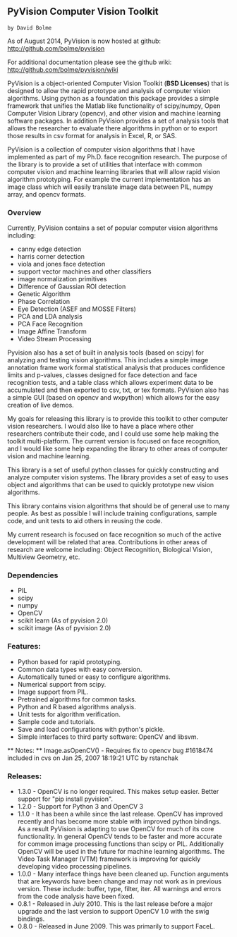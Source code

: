 ## PyVision Computer Vision Toolkit
    by David Bolme

As of August 2014, PyVision is now hosted at github:
    <http://github.com/bolme/pyvision>

For additional documentation please see the github wiki:
    <http://github.com/bolme/pyvision/wiki>

PyVision is a object-oriented Computer Vision Toolkit (**BSD Licenses**) 
that is designed to allow the rapid prototype and analysis of computer 
vision algorithms.  Using python as a foundation this package provides 
a simple framework that unifies the Matlab like functionality of 
scipy/numpy, Open Computer Vision Library (opencv), and other vision 
and machine learning software packages.  In addition PyVision provides 
a set of analysis tools that allows the researcher to evaluate there 
algorithms in python or to export those results in csv format for 
analysis in Excel, R, or SAS.

PyVision is a collection of computer vision algorithms that I have implemented 
as part of my Ph.D. face recognition research.  The purpose of the library is 
to provide a set of utilities that interface with common computer vision and 
machine learning libraries that will allow rapid vision algorithm prototyping. 
For example the current implementation has an image class which will easily 
translate image data between PIL, numpy array, and opencv formats.

### Overview
Currently, PyVision contains a set of popular computer vision algorithms 
including: 

- canny edge detection 
- harris corner detection
- viola and jones face detection
- support vector machines and other classifiers
- image normalization primitives
- Difference of Gaussian ROI detection
- Genetic Algorithm
- Phase Correlation
- Eye Detection (ASEF and MOSSE Filters)
- PCA and LDA analysis
- PCA Face Recognition
- Image Affine Transform
- Video Stream Processing

Pyvision also has a set of built in analysis tools (based on scipy) for 
analyzing and testing vision algorithms.  This includes a simple image 
annotation frame work formal statistical analysis that produces confidence 
limits and p-values, classes designed for face detection and face recognition 
tests, and a table class which allows experiment data to be accumulated and 
then exported to csv, txt, or tex formats.  PyVision also has a simple GUI 
(based on opencv and wxpython) which allows for the easy creation of live 
demos.

My goals for releasing this library is to provide this 
toolkit to other computer vision researchers.  I would also like to have a 
place where other researchers contribute their code, and I could use some 
help making the toolkit multi-platform.  The current version is focused on 
face recognition, and I would like some help expanding the library to other 
areas of computer vision and machine learning.

This library is a set of useful python classes for quickly constructing 
and analyze computer vision systems.  The library provides a set of 
easy to uses object and algorithms that can be used to quickly prototype 
new vision algorithms. 

This library contains vision algorithms that should be of general use 
to many people.  As best as possible I will include training configurations,
sample code, and unit tests to aid others in reusing the code.

My current research is focused on face recognition so much of the active
development will be related that area.  Contributions in other areas of 
research are welcome including: Object Recognition, Biological Vision, 
Multiview Geometry, etc.

### Dependencies

- PIL
- scipy
- numpy
- OpenCV
- scikit learn (As of pyvision 2.0)
- scikit image (As of pyvision 2.0)
	

### Features:
	
- Python based for rapid prototyping.
- Common data types with easy conversion.
- Automatically tuned or easy to configure algorithms.
- Numerical support from scipy.
- Image support from PIL.
- Pretrained algorithms for common tasks.
- Python and R based algorithms analysis.
- Unit tests for algorithm verification.
- Sample code and tutorials.
- Save and load configurations with python's pickle.
- Simple interfaces to third party software: OpenCV and libsvm.

** Notes: **
	Image.asOpenCV() - Requires fix to opencv bug #1618474 included in cvs on 
	    Jan 25, 2007 18:19:21 UTC by rstanchak
	
### Releases:

* 1.3.0 - OpenCV is no longer required.  This makes setup easier.  Better support for "pip install pyvision".
* 1.2.0 - Support for Python 3 and OpenCV 3
* 1.1.0 - It has been a while since the last release.  OpenCV has improved 
            recently and has become more stable with improved python bindings.  
            As a result PyVision is adapting to use OpenCV for much of its
            core functionality.  In general OpenCV tends to be faster and 
            more accurate for common image processing functions than scipy or
            PIL.  Additionally OpenCV will be used in the future for machine
            learning algorithms.  The Video Task Manager (VTM) framework is 
            improving for quickly developing video processing pipelines.  
* 1.0.0 - Many interface things have been cleaned up.
            Function arguments that are keywords have been change and may not 
            work as in previous version.  These include: buffer, type, filter,
            iter. All warnings and errors from the code analysis have been 
            fixed.
* 0.8.1 - Released in July 2010. This is the last release before a major 
            upgrade and the last version to support OpenCV 1.0 with the swig 
            bindings.
* 0.8.0 - Released in June 2009.  This was primarily to support FaceL.

